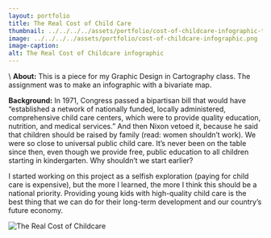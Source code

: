 ```yaml
---
layout: portfolio
title: The Real Cost of Child Care
thumbnail: ../../../../assets/portfolio/cost-of-childcare-infographic-thumbnail.png
image: ../../../../assets/portfolio/cost-of-childcare-infographic.png
image-caption:
alt: The Real Cost of Childcare infographic
---
```

\\
**About:**
This is a piece for my Graphic Design in Cartography class. The assignment was to make an infographic with a bivariate map.

**Background:**
In 1971, Congress passed a bipartisan bill that would have “established a network of nationally funded, locally administered, comprehensive child care centers, which were to provide quality education, nutrition, and medical services.” And then Nixon vetoed it, because he said that children should be raised by family (read: women shouldn’t work). We were so close to universal public child care. It’s never been on the table since then, even though we provide free, public education to all children starting in kindergarten. Why shouldn’t we start earlier?

I started working on this project as a selfish exploration (paying for child care is expensive), but the more I learned, the more I think this should be a national priority. Providing young kids with high-quality child care is the best thing that we can do for their long-term development and our country’s future economy.

![The Real Cost of Childcare]({{page.image}})
